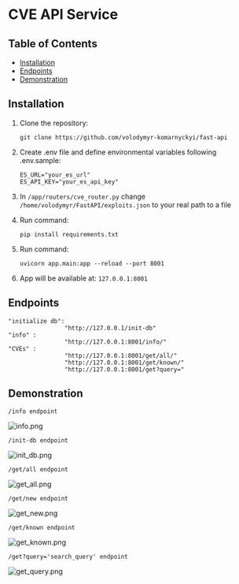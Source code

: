 # CVE API Service

## Table of Contents
- [Installation](#installation)
- [Endpoints](#endpoints)
- [Demonstration](#demonstration)

## Installation

1. Clone the repository:
   ```
   git clone https://github.com/volodymyr-komarnyckyi/fast-api
   ```

2. Create .env file and define environmental variables following .env.sample:
   ```
   ES_URL="your_es_url"
   ES_API_KEY="your_es_api_key"
   ```
   
3. In ```/app/routers/cve_router.py``` change ```/home/volodymyr/FastAPI/exploits.json``` to your real path to a file

4. Run command:
   ```
   pip install requirements.txt
   ```

5. Run command:
   ```
   uvicorn app.main:app --reload --port 8001
   ```
   
6. App will be available at: ```127.0.0.1:8001```

## Endpoints
   ```
   "initialize db":
                   "http://127.0.0.1/init-db"
   "info" : 
                   "http://127.0.0.1:8001/info/"
   "CVEs" : 
                   "http://127.0.0.1:8001/get/all/"
                   "http://127.0.0.1:8001/get/known/"
                   "http://127.0.0.1:8001/get?query="
   ```

## Demonstration
```/info endpoint```

![info.png](photos/info.png)

```/init-db endpoint```

![init_db.png](photos/init_db.png)

```/get/all endpoint```

![get_all.png](photos/get_all.png)

```/get/new endpoint```

![get_new.png](photos/get_new.png)

```/get/known endpoint```

![get_known.png](photos/get_known.png)

```/get?query='search_query' endpoint```

![get_query.png](photos/get_query.png)
